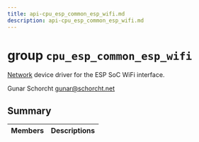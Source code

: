 ```yaml
---
title: api-cpu_esp_common_esp_wifi.md
description: api-cpu_esp_common_esp_wifi.md
---
```

# group `cpu_esp_common_esp_wifi` 

[Network](./doc/starlight-docs/src/content/docs/apidoc/api-pkg_paho_mqtt.md#structNetwork) device driver for the ESP SoC WiFi interface.

Gunar Schorcht [gunar@schorcht.net](mailto:gunar@schorcht.net)

## Summary

 Members                        | Descriptions                                
--------------------------------|---------------------------------------------

